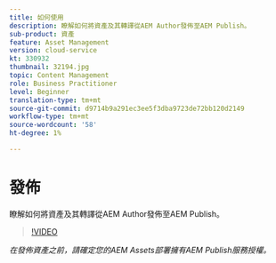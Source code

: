 ```yaml
---
title: 如何使用
description: 瞭解如何將資產及其轉譯從AEM Author發佈至AEM Publish。
sub-product: 資產
feature: Asset Management
version: cloud-service
kt: 330932
thumbnail: 32194.jpg
topic: Content Management
role: Business Practitioner
level: Beginner
translation-type: tm+mt
source-git-commit: d9714b9a291ec3ee5f3dba9723de72bb120d2149
workflow-type: tm+mt
source-wordcount: '58'
ht-degree: 1%

---
```



# 發佈

瞭解如何將資產及其轉譯從AEM Author發佈至AEM Publish。

>[!VIDEO](https://video.tv.adobe.com/v/330932/?quality=12&learn=on&hidetitle=true)

_在發佈資產之前，請確定您的AEM Assets部署擁有AEM Publish服務授權。_
